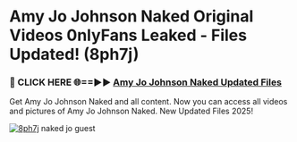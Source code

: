 # Amy Jo Johnson Naked Original Videos 0nlyFans Leaked - Files Updated! (8ph7j)

<h3>🔴 CLICK HERE 🌐==►► <a href="https://tinyurl.com/yckcrads" rel="nofollow">Amy Jo Johnson Naked Updated Files</a></h3>

Get Amy Jo Johnson Naked and all content. Now you can access all videos and pictures of Amy Jo Johnson Naked. New Updated Files 2025!

[![8ph7j](https://i.imgur.com/hpKpOFt.gif)](https://tinyurl.com/yckcrads)
naked jo guest